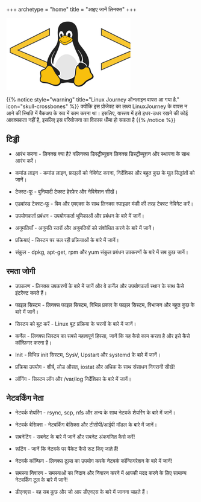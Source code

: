 +++
archetype = "home"
title = "आइए जानें लिनक्स"
+++

![Test](Logo.svg)

{{% notice style="warning" title="Linux Journey ऑनलाइन वापस आ गया है." icon="skull-crossbones" %}}
क्‍योंकि इस प्रोजेक्‍ट का लक्ष्‍य LinuxJourney के वापस न आने की स्थिति में बैकअप के रूप में काम करना था। इसलिए, वास्तव में इसे इधर-उधर रखने की कोई आवश्यकता नहीं है, इसलिए इस परियोजना का विकास धीमा हो सकता है
{{% /notice %}}

## टिड्डी

* आरंभ करना - लिनक्स क्या है? वलिनक्स डिस्ट्रीब्यूशन लिनक्स डिस्ट्रीब्यूशन और स्थापना के साथ आरंभ करें।

* कमांड लाइन - कमांड लाइन, फ़ाइलों को नेविगेट करना, निर्देशिका और बहुत कुछ के मूल सिद्धांतों को जानें।

* टेक्स्ट-फू - बुनियादी टेक्स्ट हेरफेर और नेविगेशन सीखें।

* एडवांस्ड टेक्स्ट-फू - विम और एमएक्स के साथ लिनक्स स्पाइडर मंकी की तरह टेक्स्ट नेविगेट करें।

* उपयोगकर्ता प्रबंधन - उपयोगकर्ता भूमिकाओं और प्रबंधन के बारे में जानें।

* अनुमतियाँ - अनुमति स्तरों और अनुमतियों को संशोधित करने के बारे में जानें।

* प्रक्रियाएं - सिस्टम पर चल रही प्रक्रियाओं के बारे में जानें।

* संकुल - dpkg, apt-get, rpm और yum संकुल प्रबंधन उपकरणों के बारे में सब कुछ जानें।

## रमता जोगी

* उपकरण - लिनक्स उपकरणों के बारे में जानें और वे कर्नेल और उपयोगकर्ता स्थान के साथ कैसे इंटरैक्ट करते हैं।

* फाइल सिस्टम - लिनक्स फाइल सिस्टम, विभिन्न प्रकार के फाइल सिस्टम, विभाजन और बहुत कुछ के बारे में जानें।

* सिस्टम को बूट करें - Linux बूट प्रक्रिया के चरणों के बारे में जानें।

* कर्नेल - लिनक्स सिस्टम का सबसे महत्वपूर्ण हिस्सा, जानें कि यह कैसे काम करता है और इसे कैसे कॉन्फ़िगर करना है।

* Init - विभिन्न init सिस्टम, SysV, Upstart और systemd के बारे में जानें।

* प्रक्रिया उपयोग - शीर्ष, लोड औसत, iostat और अधिक के साथ संसाधन निगरानी सीखें!

* लॉगिंग - सिस्टम लॉग और /var/log निर्देशिका के बारे में जानें।

## नेटवर्किंग नेता

* नेटवर्क शेयरिंग - rsync, scp, nfs और अन्य के साथ नेटवर्क शेयरिंग के बारे में जानें।

* नेटवर्क बेसिक्स - नेटवर्किंग बेसिक्स और टीसीपी/आईपी मॉडल के बारे में जानें।

* सबनेटिंग - सबनेट के बारे में जानें और सबनेट अंकगणित कैसे करें!

* रूटिंग - जानें कि नेटवर्क पर पैकेट कैसे रूट किए जाते हैं!

* नेटवर्क कॉन्फिग - लिनक्स टूल्स का उपयोग करके नेटवर्क कॉन्फिगरेशन के बारे में जानें!

* समस्या निवारण - समस्याओं का निदान और निवारण करने में आपकी मदद करने के लिए सामान्य नेटवर्किंग टूल के बारे में जानें!

* डीएनएस - वह सब कुछ और जो आप डीएनएस के बारे में जानना चाहते हैं।
